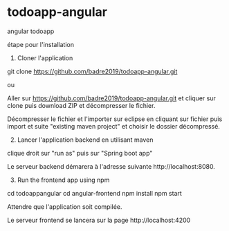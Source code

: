 # todoapp-angular
angular todoapp

étape pour l'installation
1. Cloner l'application

git clone https://github.com/badre2019/todoapp-angular.git

ou 

Aller sur https://github.com/badre2019/todoapp-angular.git et cliquer sur clone puis download ZIP et décompresser le fichier.

Décompresser le fichier et l'importer sur eclipse en cliquant sur fichier puis import et suite "existing maven project" et choisir le dossier décompressé.

2. Lancer l'application backend en utilisant maven

clique droit sur "run as" puis sur "Spring boot app"


Le serveur backend démarera à l'adresse suivante http://localhost:8080.

3. Run the frontend app using npm

cd todoappangular
cd angular-frontend
npm install
npm start

Attendre que l'application soit compilée.

Le serveur frontend se lancera sur la page http://localhost:4200
